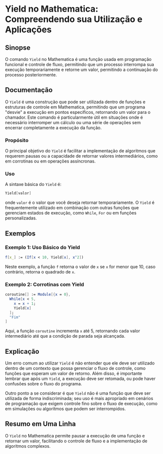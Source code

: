 <!--
Meta Description: # Yield no Mathematica: Compreendendo sua Utilização e Aplicações ## Sinopse O comando `Yield` no Mathematica é uma função usada em programação funcio...
Meta Keywords: que, yield, valor, mathematica, execução
-->

# Yield no Mathematica: Compreendendo sua Utilização e Aplicações

## Sinopse
O comando `Yield` no Mathematica é uma função usada em programação funcional e controle de fluxo, permitindo que um processo interrompa sua execução temporariamente e retorne um valor, permitindo a continuação do processo posteriormente.

## Documentação
O `Yield` é uma construção que pode ser utilizada dentro de funções e estruturas de controle em Mathematica, permitindo que um programa "desvie" a execução em pontos específicos, retornando um valor para o chamador. Este comando é particularmente útil em situações onde é necessário interromper um cálculo ou uma série de operações sem encerrar completamente a execução da função.

### Propósito
O principal objetivo do `Yield` é facilitar a implementação de algoritmos que requerem pausas ou a capacidade de retornar valores intermediários, como em corrotinas ou em operações assíncronas.

### Uso
A sintaxe básica do `Yield` é:
```mathematica
Yield[valor]
```
onde `valor` é o valor que você deseja retornar temporariamente. O `Yield` é frequentemente utilizado em combinação com outras funções que gerenciam estados de execução, como `While`, `For` ou em funções personalizadas.

## Exemplos
### Exemplo 1: Uso Básico do Yield
```mathematica
f[x_] := (If[x < 10, Yield[x], x^2])
```
Neste exemplo, a função `f` retorna o valor de `x` se `x` for menor que 10, caso contrário, retorna o quadrado de `x`.

### Exemplo 2: Corrotinas com Yield
```mathematica
coroutine[] := Module[{x = 0},
  While[x < 5,
    x = x + 1;
    Yield[x]
  ];
  "Fim"
]
```
Aqui, a função `coroutine` incrementa `x` até 5, retornando cada valor intermediário até que a condição de parada seja alcançada.

## Explicação
Um erro comum ao utilizar `Yield` é não entender que ele deve ser utilizado dentro de um contexto que possa gerenciar o fluxo de controle, como funções que esperam um valor de retorno. Além disso, é importante lembrar que após um `Yield`, a execução deve ser retomada, ou pode haver confusões sobre o fluxo do programa.

Outro ponto a se considerar é que `Yield` não é uma função que deve ser utilizada de forma indiscriminada; seu uso é mais apropriado em cenários de programação que exigem controle fino sobre o fluxo de execução, como em simulações ou algoritmos que podem ser interrompidos.

## Resumo em Uma Linha
O `Yield` no Mathematica permite pausar a execução de uma função e retornar um valor, facilitando o controle de fluxo e a implementação de algoritmos complexos.